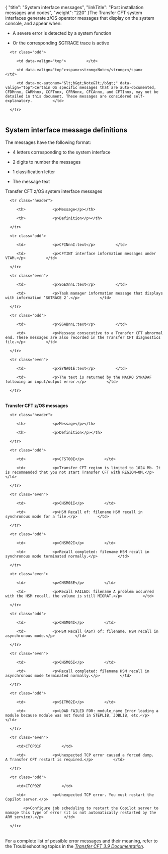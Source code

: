 {
    "title": "System interface messages",
    "linkTitle": "Post installation messages and codes",
    "weight": "220"
}The Transfer CFT system interfaces generate z/OS operator messages that display on the system console, and appear when:

-   A severe error is detected by a system function

<!-- -->

-   Or the corresponding SGTRACE trace is active

<table data-cellpadding="0" data-cellspacing="0">
   <tbody>
      <tr class="odd">
         <td data-valign="top">         </td>
         <td data-valign="top"><span><strong>Note</strong></span>         </td>
         <td data-mc-autonum="&lt;b&gt;Note&lt;/b&gt;" data-valign="top">Certain OS specific messages that are auto-documented, CFDMnnx, CARMnnx, CCFTnnx, CFRNnnx, CFCAnnx, and CFTInnx, may not be detailed in this document. These messages are considered self-explanatory.         </td>
      </tr>
   </tbody>
</table>

## System interface message definitions

The messages have the following format:

-   4 letters corresponding to the system interface

<!-- -->

-   2 digits to number the messages

<!-- -->

-   1 classification letter

<!-- -->

-   The message text

Transfer CFT z/OS system interface messages

<table data-cellspacing="0">
   <thead>
      <tr class="header">
         <th>            <p>Message</p></th>
         <th>            <p>Definition</p></th>
      </tr>
   </thead>
   <tbody>
      <tr class="odd">
         <td>            <p>CFINnnI:text</p>         </td>
         <td>            <p>CFTINT interface information messages under VTAM.</p>         </td>
      </tr>
      <tr class="even">
         <td>            <p>SGEXnnL:text</p>         </td>
         <td>            <p>Task manager information message that displays with information ‘SGTRACE 2’.</p>         </td>
      </tr>
      <tr class="odd">
         <td>            <p>SGABnnL:text</p>         </td>
         <td>            <p>Message consecutive to a Transfer CFT abnormal end. These messages are also recorded in the Transfer CFT diagnostics file.</p>         </td>
      </tr>
      <tr class="even">
         <td>            <p>SYNA01E:text</p>         </td>
         <td>            <p>The text is returned by the MACRO SYNADAF following an input/output error.</p>         </td>
      </tr>
   </tbody>
</table>

**Transfer CFT z/OS messages**

<table data-cellspacing="0">
   <thead>
      <tr class="header">
         <th>            <p>Message</p></th>
         <th>            <p>Definition</p></th>
      </tr>
   </thead>
   <tbody>
      <tr class="odd">
         <td>            <p>CFST00E</p>         </td>
         <td>            <p>Transfer CFT region is limited to 1024 Mb. It is recommended that you not start Transfer CFT with REGION=0M.</p>         </td>
      </tr>
      <tr class="even">
         <td>            <p>CHSM01I</p>         </td>
         <td>            <p>HSM Recall of: filename HSM recall in synchronous mode for a file.</p>         </td>
      </tr>
      <tr class="odd">
         <td>            <p>CHSM02I</p>         </td>
         <td>            <p>Recall completed: filename HSM recall in synchronous mode terminated normally.</p>         </td>
      </tr>
      <tr class="even">
         <td>            <p>CHSM03E</p>         </td>
         <td>            <p>Recall FAILED: filename A problem occurred with the HSM recall, the volume is still MIGRAT.</p>         </td>
      </tr>
      <tr class="odd">
         <td>            <p>CHSM04I</p>         </td>
         <td>            <p>HSM Recall (ASY) of: filename. HSM recall in asynchronous mode.</p>         </td>
      </tr>
      <tr class="even">
         <td>            <p>CHSM05I</p>         </td>
         <td>            <p>Recall completed: filename HSM recall in asynchronous mode terminated normally.</p>         </td>
      </tr>
      <tr class="odd">
         <td>            <p>SITM02E</p>         </td>
         <td>            <p>LOAD FAILED FOR: module_name Error loading a module because module was not found in STEPLIB, JOBLIB, etc.</p>         </td>
      </tr>
      <tr class="even">
         <td>CTCP01F         </td>
         <td>            <p>Unexpected TCP error caused a forced dump. A Transfer CFT restart is required.</p>         </td>
      </tr>
      <tr class="odd">
         <td>CTCP02F         </td>
         <td>            <p>Unexpected TCP error. You must restart the Copilot server.</p>
            <p>Configure job scheduling to restart the Copilot server to manage this type of error (it is not automatically restarted by the ARM service).</p>         </td>
      </tr>
   </tbody>
</table>

For a complete list of possible error messages and their meaning, refer to the Troubleshooting topics in the *[*Transfer CFT* 3.9 *Documentation*](http://docs-dev.ecd.axway.int/u/documentation/transfer_cft/3.2.4/webhelp_portal/content/troubleshooting/messages_and_codes/messages_and_error_codes_start_here.htm)*.
